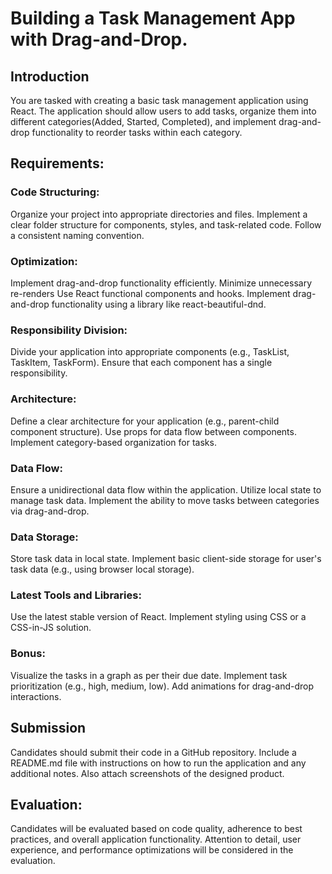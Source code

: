 # Building a Task Management App with Drag-and-Drop.

## Introduction
 You are tasked with creating a basic task management application using React. The application should allow users to add tasks, organize them into different categories(Added, Started, Completed), and implement drag-and-drop functionality to reorder tasks within each category.

## Requirements:

### Code Structuring:
Organize your project into appropriate directories and files.
Implement a clear folder structure for components, styles, and task-related code.
Follow a consistent naming convention.

### Optimization:
Implement drag-and-drop functionality efficiently.
Minimize unnecessary re-renders
Use React functional components and hooks.
Implement drag-and-drop functionality using a library like react-beautiful-dnd.

### Responsibility Division:
Divide your application into appropriate components (e.g., TaskList, TaskItem, TaskForm).
Ensure that each component has a single responsibility.

### Architecture:
Define a clear architecture for your application (e.g., parent-child component structure).
Use props for data flow between components.
Implement category-based organization for tasks.

### Data Flow:
Ensure a unidirectional data flow within the application.
Utilize local state to manage task data.
Implement the ability to move tasks between categories via drag-and-drop.

### Data Storage:
Store task data in local state.
Implement basic client-side storage for user's task data (e.g., using browser local storage).

### Latest Tools and Libraries:
Use the latest stable version of React.
Implement styling using CSS or a CSS-in-JS solution.

### Bonus:
Visualize the tasks in a graph as per their due date.
Implement task prioritization (e.g., high, medium, low).
Add animations for drag-and-drop interactions.

## Submission 
 Candidates should submit their code in a GitHub repository. Include a README.md file with instructions on how to run the application and any additional notes. Also attach screenshots of the designed product.

## Evaluation:
 Candidates will be evaluated based on code quality, adherence to best practices, and overall application functionality. Attention to detail, user experience, and performance optimizations will be considered in the evaluation.